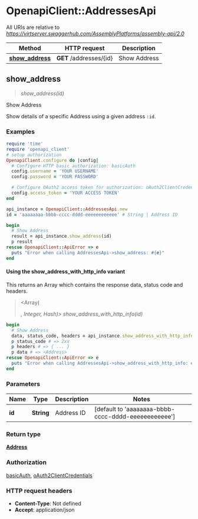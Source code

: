# OpenapiClient::AddressesApi

All URIs are relative to *https://virtserver.swaggerhub.com/AssemblyPlatforms/assembly-api/2.0*

| Method | HTTP request | Description |
| ------ | ------------ | ----------- |
| [**show_address**](AddressesApi.md#show_address) | **GET** /addresses/{id} | Show Address |


## show_address

> <Address> show_address(id)

Show Address

Show details of a specific Address using a given address `:id`.

### Examples

```ruby
require 'time'
require 'openapi_client'
# setup authorization
OpenapiClient.configure do |config|
  # Configure HTTP basic authorization: basicAuth
  config.username = 'YOUR USERNAME'
  config.password = 'YOUR PASSWORD'

  # Configure OAuth2 access token for authorization: oAuth2ClientCredentials
  config.access_token = 'YOUR ACCESS TOKEN'
end

api_instance = OpenapiClient::AddressesApi.new
id = 'aaaaaaaa-bbbb-cccc-dddd-eeeeeeeeeeee' # String | Address ID

begin
  # Show Address
  result = api_instance.show_address(id)
  p result
rescue OpenapiClient::ApiError => e
  puts "Error when calling AddressesApi->show_address: #{e}"
end
```

#### Using the show_address_with_http_info variant

This returns an Array which contains the response data, status code and headers.

> <Array(<Address>, Integer, Hash)> show_address_with_http_info(id)

```ruby
begin
  # Show Address
  data, status_code, headers = api_instance.show_address_with_http_info(id)
  p status_code # => 2xx
  p headers # => { ... }
  p data # => <Address>
rescue OpenapiClient::ApiError => e
  puts "Error when calling AddressesApi->show_address_with_http_info: #{e}"
end
```

### Parameters

| Name | Type | Description | Notes |
| ---- | ---- | ----------- | ----- |
| **id** | **String** | Address ID | [default to &#39;aaaaaaaa-bbbb-cccc-dddd-eeeeeeeeeeee&#39;] |

### Return type

[**Address**](Address.md)

### Authorization

[basicAuth](../README.md#basicAuth), [oAuth2ClientCredentials](../README.md#oAuth2ClientCredentials)

### HTTP request headers

- **Content-Type**: Not defined
- **Accept**: application/json

